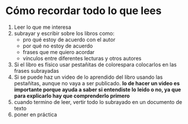 # Cómo recordar todo lo que lees
1. Leer lo que me interesa
2. subrayar y escribir sobre los libros como:
    - pro qué estoy de acuerdo con el autor
    - por qué no estoy de acuerdo
    - frases que me quiero acordar
    - vínculos entre diferentes lecturas y otros autores
3. Si el libro es físico usar pestañitas de colorespara colocarlos en las frases subrayadas    
4. Si se puede haz un video de lo aprendido del libro usando las pestañitas, aunque no vaya a ser publicado.
**lo de hacer un video es importante porque ayuda a saber si entendiste lo leido o no, ya que para explicarlo hay que comprenderlo primero**
5. cuando termino de leer, vertir todo lo subrayado en un documento de texto
6. poner en práctica
